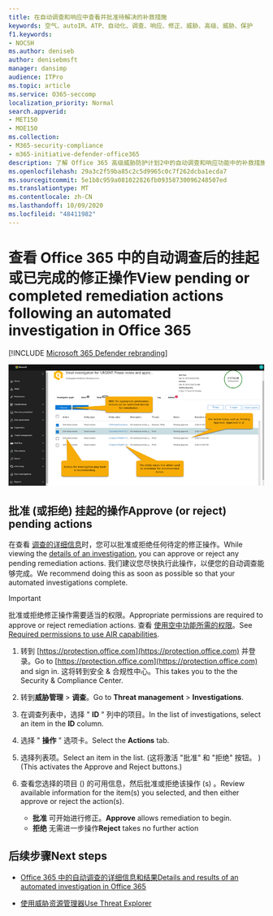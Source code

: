 ```yaml
---
title: 在自动调查和响应中查看并批准待解决的补救措施
keywords: 空气、autoIR、ATP、自动化、调查、响应、修正、威胁、高级、威胁、保护
f1.keywords:
- NOCSH
ms.author: deniseb
author: denisebmsft
manager: dansimp
audience: ITPro
ms.topic: article
ms.service: O365-seccomp
localization_priority: Normal
search.appverid:
- MET150
- MOE150
ms.collection:
- M365-security-compliance
- m365-initiative-defender-office365
description: 了解 Office 365 高级威胁防护计划2中的自动调查和响应功能中的补救措施。
ms.openlocfilehash: 29a3c2f59ba85c2c5d9965c0c7f262dcba1ecda7
ms.sourcegitcommit: 5e1b8c959a081022826fb09358730096248507ed
ms.translationtype: MT
ms.contentlocale: zh-CN
ms.lasthandoff: 10/09/2020
ms.locfileid: "48411982"
---
```

# <a name="view-pending-or-completed-remediation-actions-following-an-automated-investigation-in-office-365"></a><span data-ttu-id="792de-104">查看 Office 365 中的自动调查后的挂起或已完成的修正操作</span><span class="sxs-lookup"><span data-stu-id="792de-104">View pending or completed remediation actions following an automated investigation in Office 365</span></span>

[!INCLUDE [Microsoft 365 Defender rebranding](../includes/microsoft-defender-for-office.md)]



![航空调查操作页](../../media/air-investigationactionspage.png)

## <a name="approve-or-reject-pending-actions"></a><span data-ttu-id="792de-106">批准 (或拒绝) 挂起的操作</span><span class="sxs-lookup"><span data-stu-id="792de-106">Approve (or reject) pending actions</span></span>

<span data-ttu-id="792de-107">在查看 [调查的详细信息](air-view-investigation-results.md)时，您可以批准或拒绝任何待定的修正操作。</span><span class="sxs-lookup"><span data-stu-id="792de-107">While viewing the [details of an investigation](air-view-investigation-results.md), you can approve or reject any pending remediation actions.</span></span> <span data-ttu-id="792de-108">我们建议您尽快执行此操作，以便您的自动调查能够完成。</span><span class="sxs-lookup"><span data-stu-id="792de-108">We recommend doing this as soon as possible so that your automated investigations complete.</span></span>

> [!IMPORTANT]
> <span data-ttu-id="792de-109">批准或拒绝修正操作需要适当的权限。</span><span class="sxs-lookup"><span data-stu-id="792de-109">Appropriate permissions are required to approve or reject remediation actions.</span></span> <span data-ttu-id="792de-110">查看 [使用空中功能所需的权限](office-365-air.md#required-permissions-to-use-air-capabilities)。</span><span class="sxs-lookup"><span data-stu-id="792de-110">See [Required permissions to use AIR capabilities](office-365-air.md#required-permissions-to-use-air-capabilities).</span></span>

1. <span data-ttu-id="792de-111">转到 [https://protection.office.com](https://protection.office.com) 并登录。</span><span class="sxs-lookup"><span data-stu-id="792de-111">Go to [https://protection.office.com](https://protection.office.com) and sign in.</span></span> <span data-ttu-id="792de-112">这将转到安全 & 合规性中心。</span><span class="sxs-lookup"><span data-stu-id="792de-112">This takes you to the the Security & Compliance Center.</span></span>

2. <span data-ttu-id="792de-113">转到**威胁管理**  >  **调查**。</span><span class="sxs-lookup"><span data-stu-id="792de-113">Go to **Threat management** > **Investigations**.</span></span>

3. <span data-ttu-id="792de-114">在调查列表中，选择 " **ID** " 列中的项目。</span><span class="sxs-lookup"><span data-stu-id="792de-114">In the list of investigations, select an item in the **ID** column.</span></span> 

4. <span data-ttu-id="792de-115">选择 " **操作** " 选项卡。</span><span class="sxs-lookup"><span data-stu-id="792de-115">Select the **Actions** tab.</span></span>

5. <span data-ttu-id="792de-116">选择列表项。</span><span class="sxs-lookup"><span data-stu-id="792de-116">Select an item in the list.</span></span> <span data-ttu-id="792de-117"> (这将激活 "批准" 和 "拒绝" 按钮。 ) </span><span class="sxs-lookup"><span data-stu-id="792de-117">(This activates the Approve and Reject buttons.)</span></span>

6. <span data-ttu-id="792de-118">查看您选择的项目 () 的可用信息，然后批准或拒绝该操作 (s) 。</span><span class="sxs-lookup"><span data-stu-id="792de-118">Review available information for the item(s) you selected, and then either approve or reject the action(s).</span></span> 
   - <span data-ttu-id="792de-119">**批准** 可开始进行修正。</span><span class="sxs-lookup"><span data-stu-id="792de-119">**Approve** allows remediation to begin.</span></span>
   - <span data-ttu-id="792de-120">**拒绝** 无需进一步操作</span><span class="sxs-lookup"><span data-stu-id="792de-120">**Reject** takes no further action</span></span>

## <a name="next-steps"></a><span data-ttu-id="792de-121">后续步骤</span><span class="sxs-lookup"><span data-stu-id="792de-121">Next steps</span></span>

- [<span data-ttu-id="792de-122">Office 365 中的自动调查的详细信息和结果</span><span class="sxs-lookup"><span data-stu-id="792de-122">Details and results of an automated investigation in Office 365</span></span>](air-view-investigation-results.md)

- [<span data-ttu-id="792de-123">使用威胁资源管理器</span><span class="sxs-lookup"><span data-stu-id="792de-123">Use Threat Explorer</span></span>](threat-explorer.md)
